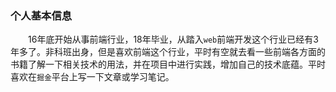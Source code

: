 ### 个人基本信息 
&#8195;&#8195;16年底开始从事前端行业，18年毕业，从踏入`web`前端开发这个行业已经有3年多了。非科班出身，但是喜欢前端这个行业，平时有空就去看一些前端各方面的书籍了解一下相关技术的用法，并在项目中进行实践，增加自己的技术底蕴。平时喜欢在`掘金`平台上写一下文章或学习笔记。